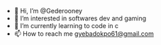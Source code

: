 - 👋 Hi, I’m @Gederooney
- 👀 I’m interested in softwares dev and gaming
- 🌱 I’m currently learning to code in c
- 📫 How to reach me gyebadokpo61@gmail.com

<!---
Gederooney/Gederooney is a ✨ special ✨ repository because its `README.md` (this file) appears on your GitHub profile.
You can click the Preview link to take a look at your changes.
--->
